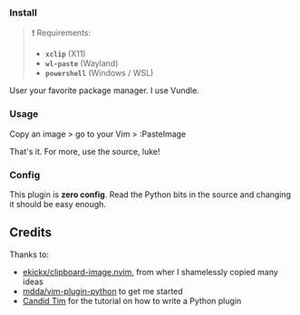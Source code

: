 ### Install
> ❗ Requirements:
> - **`xclip`** (X11)
> - **`wl-paste`** (Wayland)
> - **`powershell`** (Windows / WSL)

User your favorite package manager. I use Vundle.

### Usage

Copy an image > go to your Vim > :PasteImage<CR>

That's it. For more, use the source, luke!

### Config
This plugin is **zero config**. Read the Python bits in the source and changing it should be easy enough.

## Credits
Thanks to:
- [ekickx/clipboard-image.nvim](https://github.com/ekickx/clipboard-image.nvim), from wher I shamelessly copied many ideas
- [mdda/vim-plugin-python](https://github.com/mdda/vim-plugin-python) to get me started
- [Candid Tim](http://candidtim.github.io/vim/2017/08/11/write-vim-plugin-in-python.html) for the tutorial on how to write a Python plugin
